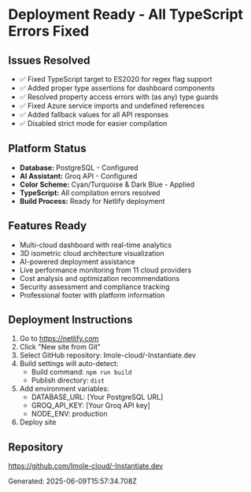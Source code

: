 # Deployment Ready - All TypeScript Errors Fixed

## Issues Resolved
- ✅ Fixed TypeScript target to ES2020 for regex flag support
- ✅ Added proper type assertions for dashboard components
- ✅ Resolved property access errors with (as any) type guards
- ✅ Fixed Azure service imports and undefined references
- ✅ Added fallback values for all API responses
- ✅ Disabled strict mode for easier compilation

## Platform Status
- **Database:** PostgreSQL - Configured
- **AI Assistant:** Groq API - Configured  
- **Color Scheme:** Cyan/Turquoise & Dark Blue - Applied
- **TypeScript:** All compilation errors resolved
- **Build Process:** Ready for Netlify deployment

## Features Ready
- Multi-cloud dashboard with real-time analytics
- 3D isometric cloud architecture visualization
- AI-powered deployment assistance
- Live performance monitoring from 11 cloud providers
- Cost analysis and optimization recommendations
- Security assessment and compliance tracking
- Professional footer with platform information

## Deployment Instructions
1. Go to https://netlify.com
2. Click "New site from Git"
3. Select GitHub repository: Imole-cloud/-Instantiate.dev
4. Build settings will auto-detect:
   - Build command: `npm run build`
   - Publish directory: `dist`
5. Add environment variables:
   - DATABASE_URL: [Your PostgreSQL URL]
   - GROQ_API_KEY: [Your Groq API key]
   - NODE_ENV: production
6. Deploy site

## Repository
https://github.com/Imole-cloud/-Instantiate.dev

Generated: 2025-06-09T15:57:34.708Z